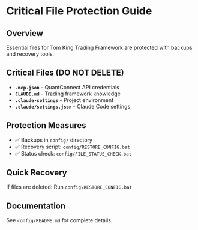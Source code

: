 # Critical File Protection Guide

## Overview
Essential files for Tom King Trading Framework are protected with backups and recovery tools.

## Critical Files (DO NOT DELETE)
- **`.mcp.json`** - QuantConnect API credentials
- **`CLAUDE.md`** - Trading framework knowledge  
- **`.claude-settings`** - Project environment
- **`.claude/settings.json`** - Claude Code settings

## Protection Measures
- ✅ Backups in `config/` directory
- ✅ Recovery script: `config/RESTORE_CONFIG.bat`
- ✅ Status check: `config/FILE_STATUS_CHECK.bat`

## Quick Recovery
If files are deleted: Run `config\RESTORE_CONFIG.bat`

## Documentation
See `config/README.md` for complete details.